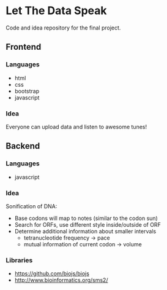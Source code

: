 # Let The Data Speak

Code and idea repository for the final project.

## Frontend

### Languages

* html
* css
 * bootstrap
* javascript

### Idea

Everyone can upload data and listen to awesome tunes!

## Backend

### Languages

* javascript

### Idea

Sonification of DNA:

* Base codons will map to notes (similar to the codon sun)
* Search for ORFs, use different style inside/outside of ORF
* Determine additional information about smaller intervals
  * tetranucleotide frequency -> pace
  * mutual information of current codon -> volume

### Libraries
* https://github.com/biojs/biojs
* http://www.bioinformatics.org/sms2/
